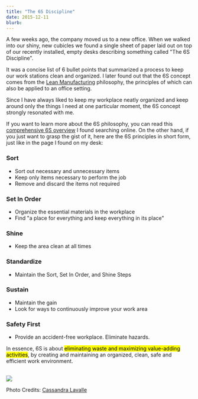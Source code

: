 ```yaml
---
title: "The 6S Discipline"
date: 2015-12-11
blurb: 
---
```


A few weeks ago, the company moved us to a new office. When we walked into our shiny, new cubicles we found a single sheet of paper laid out on top of our recently installed, empty desks describing something called "The 6S Discipline". 

It was a concise list of 6 bullet points that summarized a process to keep our work stations clean and organized. I later found out that the 6S concept comes from the [Lean Manufacturing](https://en.wikipedia.org/wiki/Lean_manufacturing) philosophy, the principles of which can also be applied to an office setting.

Since I have always liked to keep my workplace neatly organized and keep around only the things I need at one particular moment, the 6S concept strongly resonated with me. 

If you want to learn more about the 6S philosophy, you can read this [comprehensive 6S overview](https://www.vitalentusa.com/learn/An_Introduction_to_6S.pdf) I found searching online. On the other hand, if you just want to grasp the gist of it, here are the 6S principles in short form, just like in the page I found on my desk:

### Sort ###
* Sort out necessary and unnecessary items
* Keep only items necessary to perform the job
* Remove and discard the items not required

### Set In Order ###
* Organize the essential materials in the workplace
* Find "a place for everything and keep everything in its place"

### Shine ###
* Keep the area clean at all times

### Standardize ###
* Maintain the Sort, Set In Order, and Shine Steps

### Sustain ###
* Maintain the gain
* Look for ways to continuously improve your work area

### Safety First ###
* Provide an accident-free workplace. Eliminate hazards.

In essence, 6S is about <mark>eliminating waste and maximizing value-adding activities</mark>, by creating and maintaining an organized, clean, safe and efficient work environment.

<br />

<img src="https://c2.staticflickr.com/4/3548/3389551970_a24a14b9ba_z.jpg">

Photo Credits: [Cassandra Lavalle](https://www.flickr.com/photos/cocokelley/3389551970)